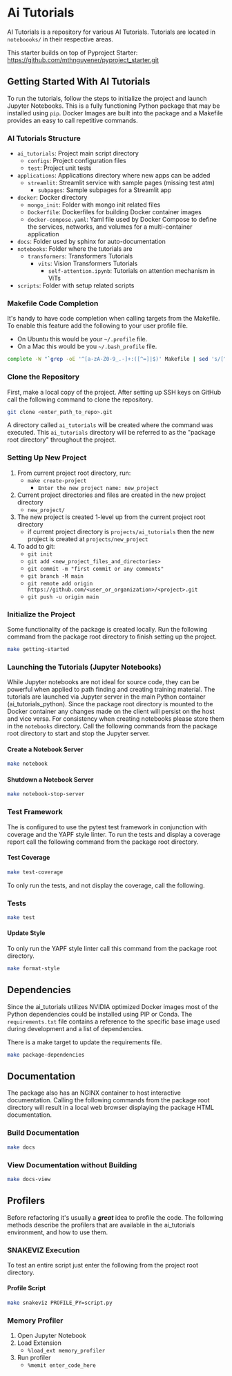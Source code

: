 #  Ai Tutorials
AI Tutorials is a repository for various AI Tutorials. Tutorials are located in 
`noteboooks/` in their respective areas.

This starter builds on top of Pyproject Starter: 
https://github.com/mthnguyener/pyproject_starter.git

## Getting Started With AI Tutorials

To run the tutorials, follow the steps to initialize the project and launch Jupyter Notebooks.
This is a fully functioning Python package that may be installed using
`pip`.
Docker Images are built into the package and a Makefile provides an easy to call
repetitive commands.

### AI Tutorials Structure
- `ai_tutorials`: Project main script directory
  - `configs`: Project configuration files
  - `test`: Project unit tests
- `applications`: Applications directory where new apps can be added
  - `streamlit`: Streamlit service with sample pages (missing test atm)
    - `subpages`: Sample subpages for a Streamlit app
- `docker`: Docker directory
  - `mongo_init`: Folder with mongo init related files
  - `Dockerfile`: Dockerfiles for building Docker container images
  - `docker-compose.yaml`: Yaml file used by Docker Compose to define the services, 
  networks, and volumes for a multi-container application
- `docs`: Folder used by sphinx for auto-documentation
- `notebooks`: Folder where the tutorials are
  - `transformers`: Transformers Tutorials
    - `vits`: Vision Transformers Tutorials
      - `self-attention.ipynb`: Tutorials on attention mechanism in ViTs 
- `scripts`: Folder with setup related scripts

### Makefile Code Completion
It's handy to have code completion when calling targets from the Makefile.
To enable this feature add the following to your user profile file.
- On Ubuntu this would be your `~/.profile` file.
- On a Mac this would be you `~/.bash_profile` file.
```bash
complete -W "`grep -oE '^[a-zA-Z0-9_.-]+:([^=]|$)' Makefile | sed 's/[^a-zA-Z0-9_.-]*$//'`" make
```

### Clone the Repository
First, make a local copy of the project.
After setting up SSH keys on GitHub call the following command to clone the
repository.
```bash
git clone <enter_path_to_repo>.git
```
A directory called `ai_tutorials` will be created where the 
command was executed. This `ai_tutorials` directory will be 
referred to as the "package root directory" throughout the project.

### Setting Up New Project
1. From current project root directory, run:
    - `make create-project`
      - `Enter the new project name: new_project`
1. Current project directories and files are created in the new project directory
    - `new_project/`
1. The new project is created 1-level up from the current project root directory
    - if current project directory is `projects/ai_tutorials` 
      then the new project is created at `projects/new_project`
1. To add to git:
   - `git init`
   - `git add <new_project_files_and_directories>`
   - `git commit -m "first commit or any comments"`
   - `git branch -M main`
   - `git remote add origin https://github.com/<user_or_organization>/<project>.git`
   - `git push -u origin main`

### Initialize the Project
Some functionality of the package is created locally.
Run the following command from the package root directory to finish setting up
the project.
```bash
make getting-started
```

### Launching the Tutorials (Jupyter Notebooks)
While Jupyter notebooks are not ideal for source code, they can be powerful
when applied to path finding and creating training material.
The tutorials are launched via Jupyter 
server in the main Python container (ai_tutorials_python). Since the package 
root directory is mounted to the Docker container any changes made on the client
will persist on the host and vice versa. For consistency when creating notebooks
please store them in the `notebooks` directory. Call the following commands 
from the package root directory to start and stop the Jupyter server.

#### Create a Notebook Server
```bash
make notebook
```

#### Shutdown a Notebook Server
```bash
make notebook-stop-server
```

### Test Framework
The  is configured to use the pytest test framework in conjunction with
coverage and the YAPF style linter.
To run the tests and display a coverage report call the following command from
the package root directory.

#### Test Coverage
```bash
make test-coverage
```

To only run the tests, and not display the coverage, call the following.

### Tests
```bash
make test
```

#### Update Style
To only run the YAPF style linter call this command from the package root
directory.
```bash
make format-style
```

## Dependencies
Since the ai_tutorials utilizes NVIDIA optimized Docker 
images most of the Python dependencies could be installed using PIP or Conda.
The `requirements.txt` file contains a reference to the specific
base image used during development and a list of dependencies.

There is a make target to update the requirements file.

```bash
make package-dependencies
```

## Documentation
The package also has an NGINX container to host interactive documentation.
Calling the following commands from the package root directory will result in
a local web browser displaying the package HTML documentation.

### Build Documentation
```bash
make docs
```

### View Documentation without Building
```bash
make docs-view
```

## Profilers
Before refactoring it's usually a ***great*** idea to profile the code.
The following methods describe the profilers that are available in the 
ai_tutorials environment, and how to use them.


### SNAKEVIZ Execution
To test an entire script just enter the following from the project root
directory.

#### Profile Script
```bash
make snakeviz PROFILE_PY=script.py
```

### Memory Profiler
1. Open Jupyter Notebook
1. Load Extension
    - `%load_ext memory_profiler`
1. Run profiler
    - `%memit enter_code_here`

